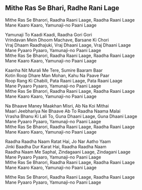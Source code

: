 ## Mithe Ras Se Bhari, Radhe Rani Lage


Mithe Ras Se Bharori, Raadha Raani Laage, Raadha Raani Laage  
Mane Kaaro Kaaro, Yamunaji-no Paani Laage

Yamunaji To Kaadi Kaadi, Raadha Gori Gori  
Vrindavan Mein Dhoom Machave, Barsane Ki Chori  
Vraj Dhaam Raadhajuki, Vraj Dhaani Laage, Vraj Dhaani Laage  
Mane Pyaaro Pyaaro, Yamunaji-no Paani Laage  
Mithe Ras Se Bharori, Raadha Raani Laage, Raadha Raani Laage  
Mane Kaaro Kaaro, Yamunaji-no Paani Laage

Kaanha Nit Murali Me Tere, Sumire Baaram Baar  
Kotin Roop Dhare Man Mohan, Kahu Na Paave Paar  
Roop Rang Ki Chabili, Pata Raani Laage, Pata Raani Laage  
Mane Pyaaro Pyaaro, Yamunaji-no Paani Laage  
Mithe Ras Se Bharori, Raadha Raani Laage, Raadha Raani Laage  
Mane Kaaro Kaaro, Yamunaji-no Paani Laage

Na Bhaave Maney Maakhan Misri, Ab Na Koi Mithai  
Maari Jeebhariya Ne Bhaave Ab To Raadha Naama Malai  
Vrasha Bhanu Ki Lali To, Guna Dhaani Laage, Guna Dhaani Laage  
Mane Pyaaro Pyaaro, Yamunaji-no Paani Laage  
Mithe Ras Se Bharori, Raadha Raani Laage, Raadha Raani Laage  
Mane Kaaro Kaaro, Yamunaji-no Paani Laage

Raadha Raadha Naam Ratat Hai, Jo Nar Aatho Yaam  
Jinki Baadha Dur Karat Hai, Raadha Raadha Naam  
Raadha Naam Me Saphal, Zindagaani Laage, Zindagani Laage  
Mane Pyaaro Pyaaro, Yamunaji-no Paani Laage  
Mithe Ras Se Bharori, Raadha Raani Laage, Raadha Raani Laage  
Mane Kaaro Kaaro, Yamunaji-no Paani Laage

Mithe Ras Se Bharori, Raadha Raani Laage, Raadha Raani Laage  
Mane Pyaaro Pyaaro, Yamunaji-no Paani Laage

